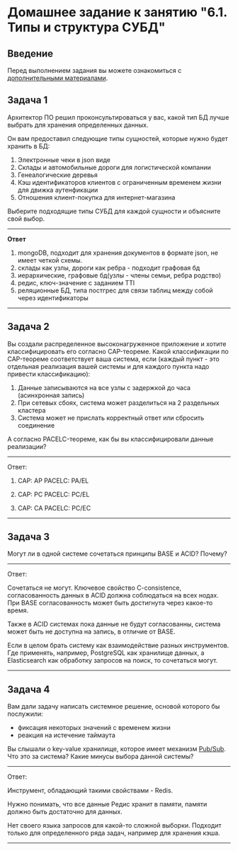 # Домашнее задание к занятию "6.1. Типы и структура СУБД"

## Введение

Перед выполнением задания вы можете ознакомиться с
[дополнительными материалами](https://github.com/netology-code/virt-homeworks/tree/master/additional/README.md).

## Задача 1

Архитектор ПО решил проконсультироваться у вас, какой тип БД
лучше выбрать для хранения определенных данных.

Он вам предоставил следующие типы сущностей, которые нужно будет хранить в БД:

1. Электронные чеки в json виде
2. Склады и автомобильные дороги для логистической компании
3. Генеалогические деревья
4. Кэш идентификаторов клиентов с ограниченным временем жизни для движка аутенфикации
5. Отношения клиент-покупка для интернет-магазина

Выберите подходящие типы СУБД для каждой сущности и объясните свой выбор.

---
**Ответ**

1. mongoDB, подходит для хранения документов в формате json, не имеет четкой схемы.
2. склады как узлы, дороги как ребра - подходит графовая бд
3. иерархические, графовые бд(узлы - члены семьи, ребра родство)
4. редис, ключ-значение с заданием TTl
5. реляционные БД, типа постгрес для связи таблиц между собой через идентификаторы
---

## Задача 2

Вы создали распределенное высоконагруженное приложение и хотите классифицировать его согласно
CAP-теореме. Какой классификации по CAP-теореме соответствует ваша система, если
(каждый пункт - это отдельная реализация вашей системы и для каждого пункта надо привести классификацию):

1. Данные записываются на все узлы с задержкой до часа (асинхронная запись)
2. При сетевых сбоях, система может разделиться на 2 раздельных кластера
3. Система может не прислать корректный ответ или сбросить соединение

А согласно PACELC-теореме, как бы вы классифицировали данные реализации?

---
Ответ:

1. CAP: AP
   PACELC: PA/EL


2. CAP: PC
   PACELC: PC/EL


3. CAP: CA
   PACELC: PC/EC

---

## Задача 3

Могут ли в одной системе сочетаться принципы BASE и ACID? Почему?

---
Ответ:

Сочетаться не могут.
Ключевое свойство C-consistence, согласованность данных в ACID должна соблюдаться на всех нодах. При BASE согласованность может быть достигнута через какое-то время.

Также в ACID системах пока данные не будут согласованны, система может быть не доступна на запись, в отличие от BASE.

Если в целом брать систему как взаимодействие разных инструментов. Где применять, например, PostgreSQL как хранилище данных, а Elasticsearch как обработку запросов на поиск, то сочетаться могут.

---

## Задача 4

Вам дали задачу написать системное решение, основой которого бы послужили:

- фиксация некоторых значений с временем жизни
- реакция на истечение таймаута

Вы слышали о key-value хранилище, которое имеет механизм [Pub/Sub](https://habr.com/ru/post/278237/).
Что это за система? Какие минусы выбора данной системы?

---
Ответ:

Инструмент, обладающий такими свойствами - Redis.

Нужно понимать, что все данные Редис хранит в памяти, памяти должно быть достаточно для данных.

Нет своего языка запросов для какой-то сложной выборки.
Подходит только для определенного ряда задач, например для хранения кэша.

---

